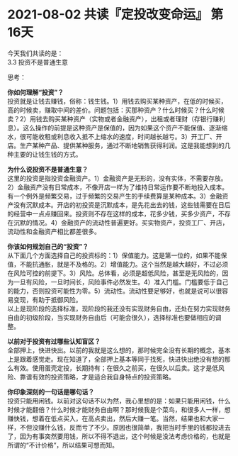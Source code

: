 # 2021-08-02 共读『定投改变命运』 第16天
今天我们共读的是：  
3.3 投资不是普通生意
 
思考：

**你如何理解“投资”？**  
投资就是让钱去赚钱，俗称：钱生钱。1）用钱去购买某种资产，在低的时候买，高的时候卖，赚取中间的差价。问题包括：买那种资产？什么时候买？什么时候卖？2）用钱去购买某种资产（实物或者金融资产），出租或者理财（存银行赚利息）。这么操作的前提是这种资产是保值的，因为如果这个资产不能保值、逐渐缩水，很可能收租或利息收入抵不上缩水的速度，时间越长越亏。3）开工厂、开店。生产某种产品、提供某种服务，通过不断地销售获得利润。这是我能想到的几种主要的让钱生钱的方式。

**为什么说投资不是普通生意？**  
这里的投资是指投资金融资产。1）金融资产是无形的，没有实体，不需要存放。2）金融资产没有日常成本，不像开店一样为了维持日常运作要不断地投入成本。有一个例外是频繁交易，过于频繁的交易产生的手续费算是某种成本。3）金融资产没有沉默成本。开店的初投资是沉默成本，是先花出去的钱，这些钱需要在日后的经营中一点点赚回来。投资则不存在这样的成本，花多少钱，买多少资产，不存在沉默的情况。4）金融资产的流动性普遍更好。买实物资产，投资工厂、开店，流动性和金融资产相比都差很多。

**你该如何规划自己的“投资”？**  
从下面几个方面选择自己的投资标的：1）保值能力。这是第一位的，如果不能保值，不能抗通胀，就是不及格的。2）增值能力。这个当然是越大越好，不过必须在风险可控的前提下。3）风险。总体看，必须是超低风险，甚至是无风险的，因为一旦有风险，一旦时间长，风险事件必然发生。4）准入门槛。门槛要低于自己的能力，否则投资可能性为零。5）流动性。流动性要足够好，也就是说可以很容易变现，有助于抵御风险。  
以上是现阶段的选择标准，现阶段的我还没有实现财务自由，还处在努力实现财务自由的初级阶段，当实现财务自由后（可能会很久），选择标准也要做相应的调整。

**以前对于投资有过哪些认知盲区？**  
全部押上，快进快出。以前的我就是这么想的，那时候完全没有长期的概念，基本上是跟着感觉走。现在知道了，全部押上基本等同于找死，快进快出绝没有想的那么有效。使用蛋壳定投，长期持有；在很久之前买，在很久以后卖。这才是低风险、靠谱有效的投资策略，才是适合我自身特点的投资策略。

**你印象深刻的⼀句话是哪句话？**  
投资只能用闲钱。以前对这句话不以为然，我心里想的是：如果只能用闲钱，什么时候才能翻倍？什么时候才能财务自由啊？那时候我是个菜鸟，和很多人一样，想赚快钱，想着在低点买入，在高点卖出，然后大赚一笔。当然，结果也和大家一样，不但没赚什么钱，反而亏了不少。原因也很简单，我把当时手里的钱都投进去了，因为有事突然要用钱，所以不得不退出，这个时候是没法考虑价格的，也就是所谓的“不计价格”，所以结果可想而知。

